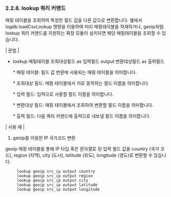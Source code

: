 ### 2.2.8. lookup 쿼리 커맨드

매핑 테이블을 조회하여 특정한 필드 값을 다른 값으로 변환합니다. 쉘에서 logdb.loadCsvLookup 명령을 이용하여 미리 매핑테이블을 적재하거나, geoip처럼 lookup 쿼리 커맨드를 지원하는 확장 모듈이 설치되면 해당 매핑테이블을 조회할 수 있습니다.

\| 문법 \|

* lookup 매핑테이블 조회대상필드 as 입력필드 output 변환대상필드 as 출력필드

    \* 매핑 테이블: 필드 값 변환에 사용되는 매핑 테이블을 의미합니다.
    
    \* 조회대상 필드: 매핑 테이블에서 키로 동작하는 필드 이름을 의미합니다.
    
    \* 입력 필드: 입력으로 사용할 필드 이름을 의미합니다.
    
    \* 변환대상 필드: 매핑 테이블에서 조회하여 변환할 필드 이름을 의미합니다.
    
    \* 출력 필드: 다음 쿼리 커맨드에 출력으로 내보낼 필드 이름을 의미합니다.

\| 사용 예 \|

1) geoip를 이용한 IP 국가코드 변환

geoip 매핑 테이블을 통해 IP 타입 혹은 문자열로 된 입력 필드 값을 country (국가 코드), region (지역), city (도시), latitude (위도), longitude (경도)로 변환할 수 있습니다.

~~~
     lookup geoip src_ip output country
     lookup geoip src_ip output region
     lookup geoip src_ip output city
     lookup geoip src_ip output latitude
     lookup geoip src_ip output longitude
~~~

